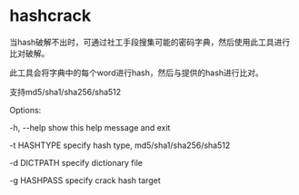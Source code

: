# hashcrack

当hash破解不出时，可通过社工手段搜集可能的密码字典，然后使用此工具进行比对破解。

此工具会将字典中的每个word进行hash，然后与提供的hash进行比对。

支持md5/sha1/sha256/sha512


Options:

  -h, --help   show this help message and exit
  
  -t HASHTYPE  specify hash type, md5/sha1/sha256/sha512
  
  -d DICTPATH  specify dictionary file
  
  -g HASHPASS  specify crack hash target
